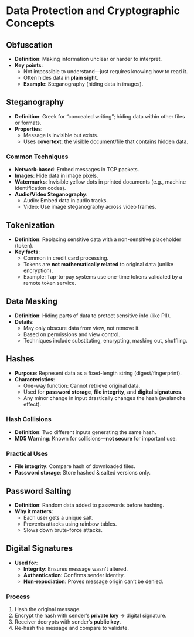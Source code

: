 # Data Protection and Cryptographic Concepts

## Obfuscation
- **Definition**: Making information unclear or harder to interpret.
- **Key points**:
  - Not impossible to understand—just requires knowing how to read it.
  - Often hides data **in plain sight**.
  - **Example**: Steganography (hiding data in images).

## Steganography
- **Definition**: Greek for “concealed writing”; hiding data within other files or formats.
- **Properties**:
  - Message is invisible but exists.
  - Uses **covertext**: the visible document/file that contains hidden data.

### Common Techniques
- **Network-based**: Embed messages in TCP packets.
- **Images**: Hide data in image pixels.
- **Watermarks**: Invisible yellow dots in printed documents (e.g., machine identification codes).
- **Audio/Video Steganography**:
  - Audio: Embed data in audio tracks.
  - Video: Use image steganography across video frames.

## Tokenization
- **Definition**: Replacing sensitive data with a non-sensitive placeholder (token).
- **Key facts**:
  - Common in credit card processing.
  - Tokens are **not mathematically related** to original data (unlike encryption).
  - Example: Tap-to-pay systems use one-time tokens validated by a remote token service.

## Data Masking
- **Definition**: Hiding parts of data to protect sensitive info (like PII).
- **Details**:
  - May only obscure data from view, not remove it.
  - Based on permissions and view control.
  - Techniques include substituting, encrypting, masking out, shuffling.

## Hashes
- **Purpose**: Represent data as a fixed-length string (digest/fingerprint).
- **Characteristics**:
  - One-way function: Cannot retrieve original data.
  - Used for **password storage**, **file integrity**, and **digital signatures**.
  - Any minor change in input drastically changes the hash (avalanche effect).

### Hash Collisions
- **Definition**: Two different inputs generating the same hash.
- **MD5 Warning**: Known for collisions—**not secure** for important use.

### Practical Uses
- **File integrity**: Compare hash of downloaded files.
- **Password storage**: Store hashed & salted versions only.

## Password Salting
- **Definition**: Random data added to passwords before hashing.
- **Why it matters**:
  - Each user gets a unique salt.
  - Prevents attacks using rainbow tables.
  - Slows down brute-force attacks.

## Digital Signatures
- **Used for**:
  - **Integrity**: Ensures message wasn't altered.
  - **Authentication**: Confirms sender identity.
  - **Non-repudiation**: Proves message origin can’t be denied.

### Process
1. Hash the original message.
2. Encrypt the hash with sender’s **private key** → digital signature.
3. Receiver decrypts with sender’s **public key**.
4. Re-hash the message and compare to validate.
